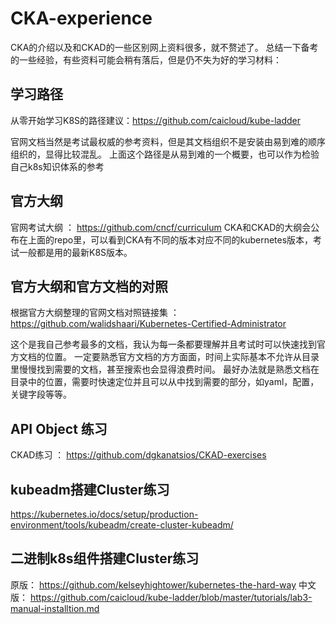 # CKA-experience

CKA的介绍以及和CKAD的一些区别网上资料很多，就不赘述了。
总结一下备考的一些经验，有些资料可能会稍有落后，但是仍不失为好的学习材料：

## 学习路径

从零开始学习K8S的路径建议：https://github.com/caicloud/kube-ladder

官网文档当然是考试最权威的参考资料，但是其文档组织不是安装由易到难的顺序组织的，显得比较混乱。
上面这个路径是从易到难的一个概要，也可以作为检验自己k8s知识体系的参考

## 官方大纲

官网考试大纲 ： https://github.com/cncf/curriculum
CKA和CKAD的大纲会公布在上面的repo里，可以看到CKA有不同的版本对应不同的kubernetes版本，考试一般都是用的最新K8S版本。

## 官方大纲和官方文档的对照

根据官方大纲整理的官网文档对照链接集 ： https://github.com/walidshaari/Kubernetes-Certified-Administrator

这个是我自己参考最多的文档，我认为每一条都要理解并且考试时可以快速找到官方文档的位置。
一定要熟悉官方文档的方方面面，时间上实际基本不允许从目录里慢慢找到需要的文档，甚至搜索也会显得浪费时间。
最好办法就是熟悉文档在目录中的位置，需要时快速定位并且可以从中找到需要的部分，如yaml，配置，关键字段等等。

## API Object 练习

CKAD练习 ： https://github.com/dgkanatsios/CKAD-exercises

## kubeadm搭建Cluster练习

https://kubernetes.io/docs/setup/production-environment/tools/kubeadm/create-cluster-kubeadm/

## 二进制k8s组件搭建Cluster练习

原版： https://github.com/kelseyhightower/kubernetes-the-hard-way
中文版： https://github.com/caicloud/kube-ladder/blob/master/tutorials/lab3-manual-installtion.md
